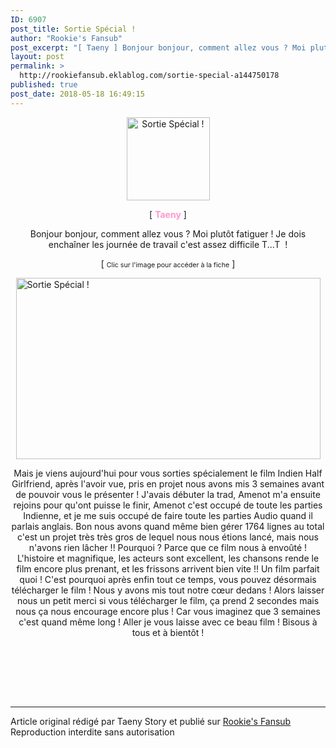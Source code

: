 ```yaml
---
ID: 6907
post_title: Sortie Spécial !
author: "Rookie's Fansub"
post_excerpt: "[ Taeny ] Bonjour bonjour, comment allez vous ? Moi plut&ocirc;t fatiguer ! Je dois encha&icirc;ner les journ&eacute;e de travail c'est assez difficile T...T&nbsp; ! [ Clic sur l'image pour acc&eacute;der &agrave; la fiche ] Mais je viens aujourd'hui pour vous sorties sp&eacute;cialement le film Indien Half Girlfriend, apr&egrave;s l'avoir..."
layout: post
permalink: >
  http://rookiefansub.eklablog.com/sortie-special-a144750178
published: true
post_date: 2018-05-18 16:49:15
---
```

<p style="text-align: center;"><a href="http://ekladata.com/P3WQSGZuzspcjPx7z8WHneey6Y0.png"><img src="https://united-subs.dearclouds.com/wp-content/uploads/2018/05/cb12464150e76cc80b67fe2eeefbed74.jpg" alt="Sortie Sp&eacute;cial !" width="133" height="133"/></a></p>
<p style="text-align: center;">[ <strong><span style="color: #ff99cc;">Taeny</span></strong> ]</p>
<p style="text-align: center;">Bonjour bonjour, comment allez vous ? Moi plut&ocirc;t fatiguer ! Je dois encha&icirc;ner les journ&eacute;e de travail c'est assez difficile T...T&nbsp; !</p>
<p style="text-align: center;">[ <span style="font-size: 8pt;">Clic sur l'image pour acc&eacute;der &agrave; la fiche</span> ]</p>
<p><a href="http://rookiefansub.eklablog.com/half-girlfriend-a144477464"><img style="display: block; margin-left: auto; margin-right: auto;" src="http://ekladata.com/ilu6cwN2Z80gqAPH_0v-R9uawi4@487x290.png" alt="Sortie Sp&eacute;cial !" width="487" height="290"/></a></p>
<p style="text-align: center;">Mais je viens aujourd'hui pour vous sorties sp&eacute;cialement le film Indien Half Girlfriend, apr&egrave;s l'avoir vue, pris en projet nous avons mis 3 semaines avant de pouvoir vous le pr&eacute;senter ! J'avais d&eacute;buter la trad, Amenot m'a ensuite rejoins pour qu'ont puisse le finir, Amenot c'est occup&eacute; de toute les parties Indienne, et je me suis occup&eacute; de faire toute les parties Audio quand il parlais anglais. Bon nous avons quand m&ecirc;me bien g&eacute;rer 1764 lignes au total c'est un projet tr&egrave;s tr&egrave;s gros de lequel nous nous &eacute;tions lanc&eacute;, mais nous n'avons rien l&acirc;cher !! Pourquoi ? Parce que ce film nous &agrave; envo&ucirc;t&eacute; ! L'histoire et magnifique, les acteurs sont excellent, les chansons rende le film encore plus prenant, et les frissons arrivent bien vite !! Un film parfait quoi ! C'est pourquoi apr&egrave;s enfin tout ce temps, vous pouvez d&eacute;sormais t&eacute;l&eacute;charger le film ! Nous y avons mis tout notre c&oelig;ur dedans ! Alors laisser nous un petit merci si vous t&eacute;l&eacute;charger le film, &ccedil;a prend 2 secondes mais nous &ccedil;a nous encourage encore plus ! Car vous imaginez que 3 semaines c'est quand m&ecirc;me long ! Aller je vous laisse avec ce beau film ! Bisous &agrave; tous et &agrave; bient&ocirc;t !</p>
<p style="text-align: center;">&nbsp;</p><br /><br /><br /><hr />Article original rédigé par Taeny Story et publié sur <a href="http://rookiefansub.eklablog.com/">Rookie's Fansub</a> <br /> Reproduction interdite sans autorisation